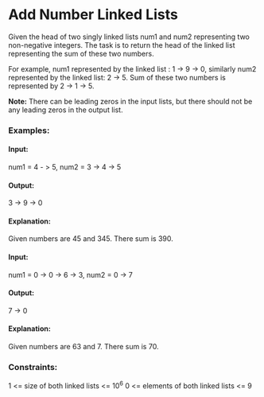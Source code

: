 # Add Number Linked Lists
Given the head of two singly linked lists num1 and num2 representing two non-negative integers. The task is to return the head of the linked list representing the sum of these two numbers.

For example, num1 represented by the linked list : 1 -> 9 -> 0, similarly num2 represented by the linked list: 2 -> 5. Sum of these two numbers is represented by 2 -> 1 -> 5.

**Note:** There can be leading zeros in the input lists, but there should not be any leading zeros in the output list.

### Examples:
#### Input: 
num1 = 4 - > 5, num2 = 3 -> 4 -> 5
#### Output:
3 -> 9 -> 0
#### Explanation:
Given numbers are 45 and 345. There sum is 390.

#### Input:
num1 = 0 -> 0 -> 6 -> 3, num2 = 0 -> 7 
#### Output: 
7 -> 0 
#### Explanation:
Given numbers are 63 and 7. There sum is 70.

### Constraints:
1 <= size of both linked lists <= $`10^6`$
0 <= elements of both linked lists <= 9

